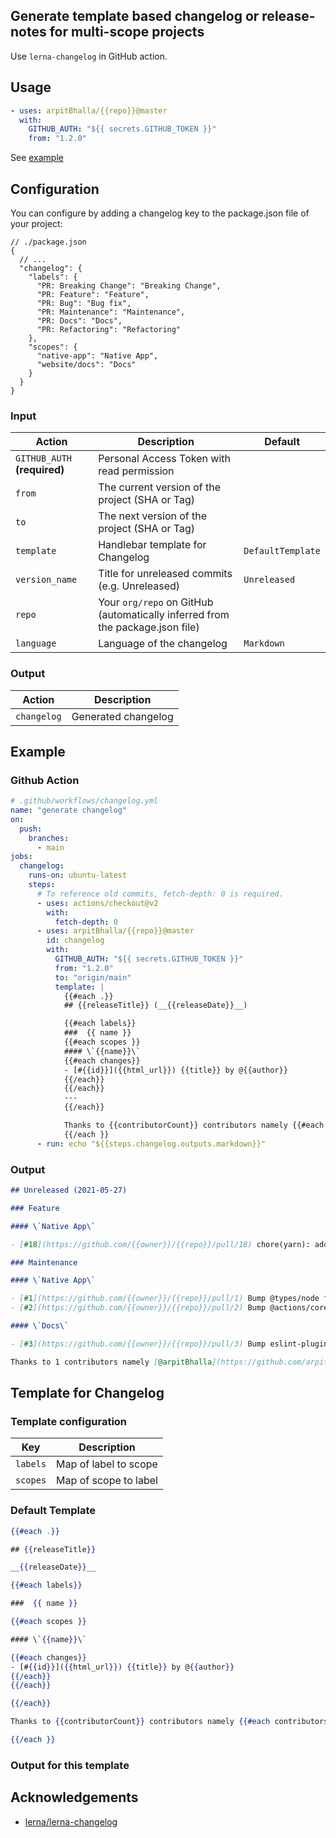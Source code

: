 ## Generate template based changelog or release-notes for multi-scope projects

Use `lerna-changelog` in GitHub action.

## Usage

```yml
- uses: arpitBhalla/{{repo}}@master
  with:
    GITHUB_AUTH: "${{ secrets.GITHUB_TOKEN }}"
    from: "1.2.0"
```

See [example](#example)

## Configuration

You can configure by adding a changelog key to the package.json file of your project:

```jsonc
// ./package.json
{
  // ...
  "changelog": {
    "labels": {
      "PR: Breaking Change": "Breaking Change",
      "PR: Feature": "Feature",
      "PR: Bug": "Bug fix",
      "PR: Maintenance": "Maintenance",
      "PR: Docs": "Docs",
      "PR: Refactoring": "Refactoring"
    },
    "scopes": {
      "native-app": "Native App",
      "website/docs": "Docs"
    }
  }
}
```

<!--input-start--->

### Input

| Action                       | Description                                                                   | Default           |
| ---------------------------- | ----------------------------------------------------------------------------- | ----------------- |
| `GITHUB_AUTH` **(required)** | Personal Access Token with read permission                                    |                   |
| `from`                       | The current version of the project (SHA or Tag)                               |                   |
| `to`                         | The next version of the project (SHA or Tag)                                  |                   |
| `template`                   | Handlebar template for Changelog                                              | `DefaultTemplate` |
| `version_name`               | Title for unreleased commits (e.g. Unreleased)                                | `Unreleased`      |
| `repo`                       | Your `org/repo` on GitHub (automatically inferred from the package.json file) |                   |
| `language`                   | Language of the changelog                                                     | `Markdown`        |

### Output

| Action      | Description         |
| ----------- | ------------------- |
| `changelog` | Generated changelog |

<!--input-end--->

## Example

### Github Action

```yml
# .github/workflows/changelog.yml
name: "generate changelog"
on:
  push:
    branches:
      - main
jobs:
  changelog:
    runs-on: ubuntu-latest
    steps:
      # To reference old commits, fetch-depth: 0 is required.
      - uses: actions/checkout@v2
        with:
          fetch-depth: 0
      - uses: arpitBhalla/{{repo}}@master
        id: changelog
        with:
          GITHUB_AUTH: "${{ secrets.GITHUB_TOKEN }}"
          from: "1.2.0"
          to: "origin/main"
          template: |
            {{#each .}}
            ## {{releaseTitle}} (__{{releaseDate}}__)

            {{#each labels}}
            ###  {{ name }}
            {{#each scopes }}
            #### \`{{name}}\`
            {{#each changes}}
            - [#{{id}}]({{html_url}}) {{title}} by @{{author}}
            {{/each}}
            {{/each}}
            ---
            {{/each}}

            Thanks to {{contributorCount}} contributors namely {{#each contributors}}[@{{login}}]({{url}}){{#unless @last}},{{/unless}} {{/each}}
            {{/each }}
      - run: echo "${{steps.changelog.outputs.markdown}}"
```

### Output

```md
## Unreleased (2021-05-27)

### Feature

#### \`Native App\`

- [#18](https://github.com/{{owner}}/{{repo}}/pull/18) chore(yarn): add lerna-changelog ([@{{owner}}](https://github.com/{{owner}}))

### Maintenance

#### \`Native App\`

- [#1](https://github.com/{{owner}}/{{repo}}/pull/1) Bump @types/node from 14.14.9 to 15.3.0 ([@dependabot[bot]](https://github.com/apps/dependabot))
- [#2](https://github.com/{{owner}}/{{repo}}/pull/2) Bump @actions/core from 1.2.6 to 1.2.7 ([@dependabot[bot]](https://github.com/apps/dependabot))

#### \`Docs\`

- [#3](https://github.com/{{owner}}/{{repo}}/pull/3) Bump eslint-plugin-jest from 24.1.3 to 24.3.6 ([@dependabot[bot]](https://github.com/apps/dependabot))

Thanks to 1 contributors namely [@arpitBhalla](https://github.com/arpitBhalla)
```

## Template for Changelog

### Template configuration

| Key      | Description           |
| -------- | --------------------- |
| `labels` | Map of label to scope |
| `scopes` | Map of scope to label |

### Default Template

```handlebars
{{#each .}}

## {{releaseTitle}}

__{{releaseDate}}__

{{#each labels}}

###  {{ name }}

{{#each scopes }}

#### \`{{name}}\`

{{#each changes}}
- [#{{id}}]({{html_url}}) {{title}} by @{{author}}
{{/each}}
{{/each}}

{{/each}}

Thanks to {{contributorCount}} contributors namely {{#each contributors}}[@{{login}}]({{url}}){{#unless @last}},{{/unless}} {{/each}}

{{/each }}
```

### Output for this template

## Acknowledgements

- [lerna/lerna-changelog](https://github.com/lerna/lerna-changelog)

